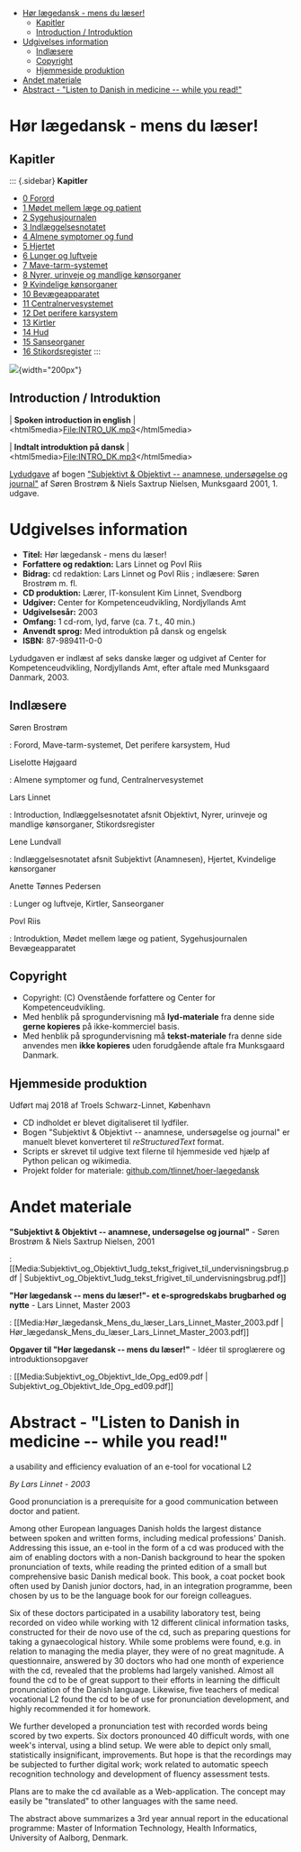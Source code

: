 -   [Hør lægedansk - mens du læser!](#hør-lægedansk---mens-du-læser)
    -   [Kapitler](#kapitler)
    -   [Introduction / Introduktion](#introduction-introduktion)
-   [Udgivelses information](#udgivelses-information)
    -   [Indlæsere](#indlæsere)
    -   [Copyright](#copyright)
    -   [Hjemmeside produktion](#hjemmeside-produktion)
-   [Andet materiale](#andet-materiale)
-   [Abstract - "Listen to Danish in medicine -- while you
    read!"](#abstract---listen-to-danish-in-medicine-while-you-read)

Hør lægedansk - mens du læser!
==============================

Kapitler
--------

::: {.sidebar}
**Kapitler**

-   [0 Forord](0_Forord.rst#)
-   [1 Mødet mellem læge og
    patient](1_Mødet_mellem_læge_og_patient.rst#)
-   [2 Sygehusjournalen](2_Sygehusjournalen.rst#)
-   [3 Indlæggelsesnotatet](3_Indlæggelsesnotatet.rst#)
-   [4 Almene symptomer og fund](4_Almene_symptomer_og_fund.rst#)
-   [5 Hjertet](5_Hjertet.rst#)
-   [6 Lunger og luftveje](6_Lunger_og_luftveje.rst#)
-   [7 Mave-tarm-systemet](7_Mave-tarm-systemet.rst#)
-   [8 Nyrer, urinveje og mandlige
    kønsorganer](8_Nyrer,_urinveje_og_mandlige_kønsorganer.rst#)
-   [9 Kvindelige kønsorganer](9_Kvindelige_kønsorganer.rst#)
-   [10 Bevægeapparatet](10_Bevægeapparatet.rst#)
-   [11 Centralnervesystemet](11_Centralnervesystemet.rst#)
-   [12 Det perifere karsystem](12_Det_perifere_karsystem.rst#)
-   [13 Kirtler](13_Kirtler.rst#)
-   [14 Hud](14_Hud.rst#)
-   [15 Sanseorganer](15_Sanseorganer.rst#)
-   [16 Stikordsregister](16_Stikordsregister.rst#)
:::

![](Figurer/CD_billede_or.png){width="200px"}

Introduction / Introduktion
---------------------------

| **Spoken introduction in english**
| \<html5media\><File:INTRO_UK.mp3>\</html5media\>

| **Indtalt introduktion på dansk**
| \<html5media\><File:INTRO_DK.mp3>\</html5media\>

[Lydudgave](Lydfiler.rst#) af bogen ["Subjektivt & Objektivt --
anamnese, undersøgelse og
journal"](Media:Subjektivt_og_Objektivt_1udg_tekst_frigivet_til_undervisningsbrug.pdf)
af Søren Brostrøm & Niels Saxtrup Nielsen, Munksgaard 2001, 1. udgave.

Udgivelses information
======================

-   **Titel:** Hør lægedansk - mens du læser!
-   **Forfattere og redaktion:** Lars Linnet og Povl Riis
-   **Bidrag:** cd redaktion: Lars Linnet og Povl Riis ; indlæsere:
    Søren Brostrøm m. fl.
-   **CD produktion:** Lærer, IT-konsulent Kim Linnet, Svendborg
-   **Udgiver:** Center for Kompetenceudvikling, Nordjyllands Amt
-   **Udgivelsesår:** 2003
-   **Omfang:** 1 cd-rom, lyd, farve (ca. 7 t., 40 min.)
-   **Anvendt sprog:** Med introduktion på dansk og engelsk
-   **ISBN:** 87-989411-0-0

Lydudgaven er indlæst af seks danske læger og udgivet af Center for
Kompetenceudvikling, Nordjyllands Amt, efter aftale med Munksgaard
Danmark, 2003.

Indlæsere
---------

Søren Brostrøm

:   Forord, Mave-tarm-systemet, Det perifere karsystem, Hud

Liselotte Højgaard

:   Almene symptomer og fund, Centralnervesystemet

Lars Linnet

:   Introduction, Indlæggelsesnotatet afsnit Objektivt, Nyrer, urinveje
    og mandlige kønsorganer, Stikordsregister

Lene Lundvall

:   Indlæggelsesnotatet afsnit Subjektivt (Anamnesen), Hjertet,
    Kvindelige kønsorganer

Anette Tønnes Pedersen

:   Lunger og luftveje, Kirtler, Sanseorganer

Povl Riis

:   Introduktion, Mødet mellem læge og patient, Sygehusjournalen
    Bevægeapparatet

Copyright
---------

-   Copyright: (C) Ovenstående forfattere og Center for
    Kompetenceudvikling.
-   Med henblik på sprogundervisning må **lyd-materiale** fra denne side
    **gerne kopieres** på ikke-kommerciel basis.
-   Med henblik på sprogundervisning må **tekst-materiale** fra denne
    side anvendes men **ikke kopieres** uden forudgående aftale fra
    Munksgaard Danmark.

Hjemmeside produktion
---------------------

Udført maj 2018 af Troels Schwarz-Linnet, København

-   CD indholdet er blevet digitaliseret til lydfiler.
-   Bogen "Subjektivt & Objektivt -- anamnese, undersøgelse og journal"
    er manuelt blevet konverteret til *reStructuredText* format.
-   Scripts er skrevet til udgive text filerne til hjemmeside ved hjælp
    af Python pelican og wikimedia.
-   Projekt folder for materiale:
    [github.com/tlinnet/hoer-laegedansk](https://github.com/tlinnet/hoer-laegedansk)

Andet materiale
===============

**"Subjektivt & Objektivt -- anamnese, undersøgelse og journal"** - Søren Brostrøm & Niels Saxtrup Nielsen, 2001

:   \[\[Media:Subjektivt\_og\_Objektivt\_1udg\_tekst\_frigivet\_til\_undervisningsbrug.pdf
    \|
    Subjektivt\_og\_Objektivt\_1udg\_tekst\_frigivet\_til\_undervisningsbrug.pdf\]\]

**"Hør lægedansk -- mens du læser!"- et e-sprogredskabs brugbarhed og nytte** - Lars Linnet, Master 2003

:   \[\[Media:Hør\_lægedansk\_Mens\_du\_læser\_Lars\_Linnet\_Master\_2003.pdf
    \|
    Hør\_lægedansk\_Mens\_du\_læser\_Lars\_Linnet\_Master\_2003.pdf\]\]

**Opgaver til "Hør lægedansk -- mens du læser!"** - Idéer til sproglærere og introduktionsopgaver

:   \[\[Media:Subjektivt\_og\_Objektivt\_Ide\_Opg\_ed09.pdf \|
    Subjektivt\_og\_Objektivt\_Ide\_Opg\_ed09.pdf\]\]

Abstract - "Listen to Danish in medicine -- while you read!"
============================================================

a usability and efficiency evaluation of an e-tool for vocational L2

*By Lars Linnet - 2003*

Good pronunciation is a prerequisite for a good communication between
doctor and patient.

Among other European languages Danish holds the largest distance between
spoken and written forms, including medical professions' Danish.
Addressing this issue, an e-tool in the form of a cd was produced with
the aim of enabling doctors with a non-Danish background to hear the
spoken pronunciation of texts, while reading the printed edition of a
small but comprehensive basic Danish medical book. This book, a coat
pocket book often used by Danish junior doctors, had, in an integration
programme, been chosen by us to be the language book for our foreign
colleagues.

Six of these doctors participated in a usability laboratory test, being
recorded on video while working with 12 different clinical information
tasks, constructed for their de novo use of the cd, such as preparing
questions for taking a gynaecological history. While some problems were
found, e.g. in relation to managing the media player, they were of no
great magnitude. A questionnaire, answered by 30 doctors who had one
month of experience with the cd, revealed that the problems had largely
vanished. Almost all found the cd to be of great support to their
efforts in learning the difficult pronunciation of the Danish language.
Likewise, five teachers of medical vocational L2 found the cd to be of
use for pronunciation development, and highly recommended it for
homework.

We further developed a pronunciation test with recorded words being
scored by two experts. Six doctors pronounced 40 difficult words, with
one week's interval, using a blind setup. We were able to depict only
small, statistically insignificant, improvements. But hope is that the
recordings may be subjected to further digital work; work related to
automatic speech recognition technology and development of fluency
assessment tests.

Plans are to make the cd available as a Web-application. The concept may
easily be "translated" to other languages with the same need.

The abstract above summarizes a 3rd year annual report in the
educational programme: Master of Information Technology, Health
Informatics, University of Aalborg, Denmark.
